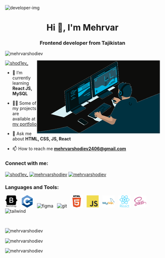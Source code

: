 <p> <img align="center" width="650" height="350" src="https://camo.githubusercontent.com/775ed67e1d46c9534c3cb9a4694edf0603b1436a7e3e15891d3c327733fc26b6/68747470733a2f2f7777772e61756469656e6365706c616e65742e636f6d2f726f6f742f74656d706c6174652f312f2f696d616765732f7765622d646576656c6f706d656e742e676966" alt="developer-img">
</p>

<h1 align="center">Hi 👋, I'm Mehrvar</h1>
<h3 align="center">Frontend developer from Tajikistan</h3>


<p align="left"> <img src="https://komarev.com/ghpvc/?username=mehrvarshodiev&label=Profile%20views&color=0e75b6&style=flat" alt="mehrvarshodiev" /> </p>

<p align="left"> 
  <a href="https://twitter.com/shod1ev_" target="blank"><img src="https://img.shields.io/twitter/follow/shod1ev_?logo=twitter&style=for-the-badge" alt="shod1ev_" /></a> 
  <img align="right" width="400" src="https://raw.githubusercontent.com/Potential17/Potential17/master/user%20(2).gif" alt="coding-gif"><br>
</p>

- 🌱 I’m currently learning **React JS, MySQL**

- 👨‍💻 Some of my projects are available at [my portfolio](https://mehrvarshodiev.github.io/portfolio/)

- 💬 Ask me about **HTML, CSS, JS, React**

- 📫 How to reach me **mehrvarshodiev2406@gmail.com**

<h3 align="left">Connect with me:</h3>
<p align="left">
<a href="https://twitter.com/shod1ev_" target="blank"><img align="center" src="https://raw.githubusercontent.com/rahuldkjain/github-profile-readme-generator/master/src/images/icons/Social/twitter.svg" alt="shod1ev_" height="30" width="40" /></a>
<a href="https://linkedin.com/in/mehrvarshodiev" target="blank"><img align="center" src="https://raw.githubusercontent.com/rahuldkjain/github-profile-readme-generator/master/src/images/icons/Social/linked-in-alt.svg" alt="mehrvarshodiev" height="30" width="40" /></a>
<a href="https://fb.com/mehrvarshodiev" target="blank"><img align="center" src="https://raw.githubusercontent.com/rahuldkjain/github-profile-readme-generator/master/src/images/icons/Social/facebook.svg" alt="mehrvarshodiev" height="30" width="40" /></a>
</p>

<h3 align="left">Languages and Tools:</h3>
<p align="left"> 
  <a href="https://getbootstrap.com" target="_blank" rel="noreferrer" style="text-decoration: none;"> <img src="https://raw.githubusercontent.com/devicons/devicon/master/icons/bootstrap/bootstrap-plain-wordmark.svg" alt="bootstrap" width="40" height="40"/> </a>&nbsp;
  <a href="https://www.w3schools.com/cpp/" target="_blank" rel="noreferrer" style="text-decoration: none;"> <img src="https://raw.githubusercontent.com/devicons/devicon/master/icons/cplusplus/cplusplus-original.svg" alt="cplusplus" width="40" height="40"/> </a>&nbsp; 
  <a href="https://www.figma.com/" target="_blank" rel="noreferrer" style="text-decoration: none;"> <img src="https://www.vectorlogo.zone/logos/figma/figma-icon.svg" alt="figma" width="40" height="40"/> </a>&nbsp;
  <a href="https://git-scm.com/" target="_blank" rel="noreferrer" style="text-decoration: none;"> <img src="https://www.vectorlogo.zone/logos/git-scm/git-scm-icon.svg" alt="git" width="40" height="40"/> </a>&nbsp;
  <a href="https://www.w3.org/html/" target="_blank" rel="noreferrer" style="text-decoration: none;"> <img src="https://raw.githubusercontent.com/devicons/devicon/master/icons/html5/html5-original-wordmark.svg" alt="html5" width="40" height="40"/> </a>&nbsp;
  <a href="https://developer.mozilla.org/en-US/docs/Web/JavaScript" target="_blank" rel="noreferrer" style="text-decoration: none;"> <img src="https://raw.githubusercontent.com/devicons/devicon/master/icons/javascript/javascript-original.svg" alt="javascript" width="40" height="40"/> </a>&nbsp;
  <a href="https://www.mysql.com/" target="_blank" rel="noreferrer" style="text-decoration: none;"> <img src="https://raw.githubusercontent.com/devicons/devicon/master/icons/mysql/mysql-original-wordmark.svg" alt="mysql" width="40" height="40"/> </a>&nbsp;
  <a href="https://reactjs.org/" target="_blank" rel="noreferrer" style="text-decoration: none;"> <img src="https://raw.githubusercontent.com/devicons/devicon/master/icons/react/react-original-wordmark.svg" alt="react" width="40" height="40"/> </a>&nbsp;
  <a href="https://sass-lang.com" target="_blank" rel="noreferrer" style="text-decoration: none;"> <img src="https://raw.githubusercontent.com/devicons/devicon/master/icons/sass/sass-original.svg" alt="sass" width="40" height="40"/> </a>&nbsp;
  <a href="https://tailwindcss.com/" target="_blank" rel="noreferrer" style="text-decoration: none;"> <img src="https://www.vectorlogo.zone/logos/tailwindcss/tailwindcss-icon.svg" alt="tailwind" width="40" height="40"/> </a>&nbsp;
</p>
<br>

  <img align="center" height="200" src="https://github-readme-stats.vercel.app/api/top-langs?username=mehrvarshodiev&show_icons=true&locale=en&layout=compact&hide=css&theme=cobalt" alt="mehrvarshodiev" />&nbsp;&nbsp;

  <img align="center" height="200"  src="https://github-readme-stats.vercel.app/api?username=mehrvarshodiev&show_icons=true&locale=en&theme=dracula" alt="mehrvarshodiev" />&nbsp;&nbsp;

  <img align="center" height="200" src="https://github-readme-streak-stats.herokuapp.com/?user=mehrvarshodiev&theme=buefy" alt="mehrvarshodiev" />
  
